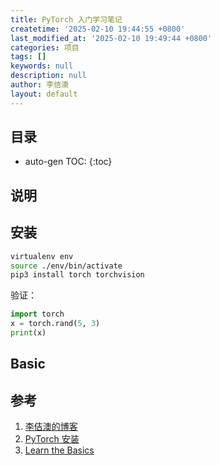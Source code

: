 ```yaml
---
title: PyTorch 入门学习笔记
createtime: '2025-02-10 19:44:55 +0800'
last_modified_at: '2025-02-10 19:49:44 +0800'
categories: 项目
tags: []
keywords: null
description: null
author: 李佶澳
layout: default
---
```


## 目录

* auto-gen TOC:
{:toc}

## 说明


## 安装

```bash
virtualenv env
source ./env/bin/activate
pip3 install torch torchvision
```

验证：

```python
import torch
x = torch.rand(5, 3)
print(x)
```
 
## Basic

## 参考

1. [李佶澳的博客][1]
2. [PyTorch 安装][2]
3. [Learn the Basics][3]

[1]: https://www.lijiaocn.com "李佶澳的博客"
[2]: https://pytorch.org/get-started/locally/ "PyTorch 安装"
[3]: https://pytorch.org/tutorials/beginner/basics/intro.html "Learn the Basics"
